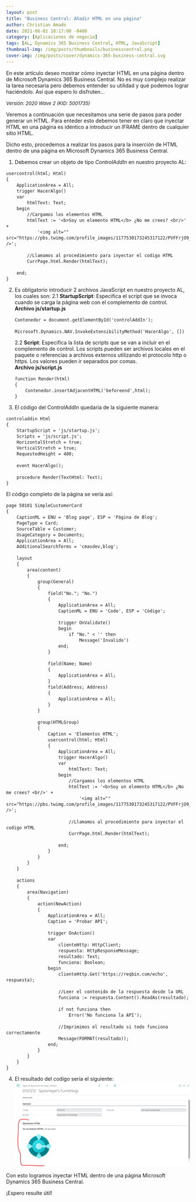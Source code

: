 ```yaml
---
layout: post
title: "Business Central: Añadir HTML en una página"
author: Christian Amado
date: 2021-06-02 18:17:00 -0400
category: [Aplicaciones de negocio]
tags: [AL, Dynamics 365 Business Central, HTML, JavaScript]
thumbnail-img: /img/posts/thumbnails/businesscentral.png
cover-img: /img/posts/cover/dynamics-365-business-central.svg
---
```


En este artículo deseo mostrar cómo inyectar HTML en una página dentro de Microsoft Dynamics 365 Business Central. No es muy complejo realizar la tarea necesaria pero debemos entender su utilidad y qué podemos lograr haciéndolo. Así que espero lo disfruten...

<!--more-->
*<font size="2">Versión: 2020 Wave 2 (KID: 5001735)</font>*

Veremos a continuación que necesitamos una serie de pasos para poder generar un HTML. Para enteder esto debemos tener en claro que inyectar HTML en una página es idéntico a introducir un IFRAME dentro de cualquier sitio HTML.  

Dicho esto, procedemos a realizar los pasos para la inserción de HTML dentro de una página en Microsoft Dynamics 365 Business Central.  

1. Debemos crear un objeto de tipo *ControlAddIn* en nuestro proyecto AL:  
```
usercontrol(html; Html)
{
    ApplicationArea = All;
    trigger HacerAlgo()
    var
        htmlText: Text;
    begin
        //Cargamos los elementos HTML
        htmlText := '<b>Soy un elemento HTML</b> ¿No me crees? <br/>' +
            '<img alt="" src="https://pbs.twimg.com/profile_images/1177530173245317122/PVFFrjO9_400x400.png" />';

        //Llamamos al procedimiento para inyectar el codigo HTML
        CurrPage.html.Render(htmlText);

    end;
}
```
2. Es obligatorio introducir 2 archivos JavaScript en nuestro proyecto AL, los cuales son:
    2.1 **StartupScript**: Especifica el script que se invoca cuando se carga la página web con el complemento de control.  
    **Archivo js/startup.js**
    ```
    Contenedor = document.getElementById('controlAddIn');

    Microsoft.Dynamics.NAV.InvokeExtensibilityMethod('HacerAlgo', [])
    ```
    2.2 **Script**: Especifica la lista de scripts que se van a incluir en el complemento de control. Los scripts pueden ser archivos locales en el paquete o referencias a archivos externos utilizando el protocolo http o https. Los valores pueden ir separados por comas.  
    **Archivo js/script.js**
    ```
    function Render(html)
    {
        Contenedor.insertAdjacentHTML('beforeend',html);
    }
    ```
3. El código del ControlAddIn quedaría de la siguiente manera:
```
controladdin Html
{
    StartupScript = 'js/startup.js';
    Scripts = 'js/script.js';
    HorizontalStretch = true;
    VerticalStretch = true;
    RequestedHeight = 400;

    event HacerAlgo();

    procedure Render(TextHtml: Text);
}
```
El código completo de la página se vería así:
```
page 50101 SimpleCustomerCard
{
    CaptionML = ENU = 'Blog page', ESP = 'Página de Blog';
    PageType = Card;
    SourceTable = Customer;
    UsageCategory = Documents;
    ApplicationArea = All;
    AdditionalSearchTerms = 'cmasdev,blog';

    layout
    {
        area(content)
        {
            group(General)
            {
                field("No."; "No.")
                {
                    ApplicationArea = All;
                    CaptionML = ENU = 'Code', ESP = 'Código';

                    trigger OnValidate()
                    begin
                        if "No." < '' then
                            Message('Invalido')
                    end;
                }

                field(Name; Name)
                {
                    ApplicationArea = All;
                }
                field(Address; Address)
                {
                    ApplicationArea = All;
                }
            }

            group(HTMLGroup)
            {
                Caption = 'Elementos HTML';
                usercontrol(html; Html)
                {
                    ApplicationArea = All;
                    trigger HacerAlgo()
                    var
                        htmlText: Text;
                    begin
                        //Cargamos los elementos HTML
                        htmlText := '<b>Soy un elemento HTML</b> ¿No me crees? <br/>' +
                            '<img alt="" src="https://pbs.twimg.com/profile_images/1177530173245317122/PVFFrjO9_400x400.png" />';

                        //Llamamos al procedimiento para inyectar el codigo HTML
                        CurrPage.html.Render(htmlText);

                    end;
                }
            }
        }
    }

    actions
    {
        area(Navigation)
        {
            action(NewAction)
            {
                ApplicationArea = All;
                Caption = 'Probar API';

                trigger OnAction()
                var
                    clienteHttp: HttpClient;
                    respuesta: HttpResponseMessage;
                    resultado: Text;
                    funciona: Boolean;
                begin
                    clienteHttp.Get('https://reqbin.com/echo', respuesta);

                    //Leer el contenido de la respuesta desde la URL
                    funciona := respuesta.Content().ReadAs(resultado);

                    if not funciona then
                        Error('No funciona la API');

                    //Imprimimos el resultado si todo funciona correctamente
                    Message(FORMAT(resultado));
                end;
            }
        }
    }
}
```
4. El resultado del codigo sería el siguiente:  
![](/img/posts/2021/06/02/Html2.png)  

Con esto logramos inyectar HTML dentro de una página Microsoft Dynamics 365 Business Central.  

¡Espero resulte útil!